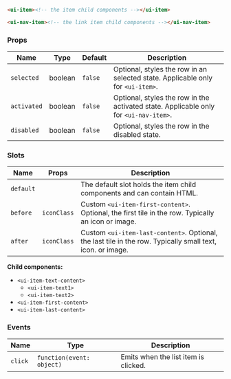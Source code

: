 ```html
<ui-item><!-- the item child components --></ui-item>

<ui-nav-item><!-- the link item child components --></ui-nav-item>
```

### Props

| Name        | Type    | Default | Description                                                                           |
| ----------- | ------- | ------- | ------------------------------------------------------------------------------------- |
| `selected`  | boolean | `false` | Optional, styles the row in an selected state. Applicable only for `<ui-item>`.       |
| `activated` | boolean | `false` | Optional, styles the row in the activated state. Applicable only for `<ui-nav-item>`. |
| `disabled`  | boolean | `false` | Optional, styles the row in the disabled state.                                       |

### Slots

| Name      | Props       | Description                                                                                                |
| --------- | ----------- | ---------------------------------------------------------------------------------------------------------- |
| `default` |             | The default slot holds the item child components and can contain HTML.                                     |
| `before`  | `iconClass` | Custom `<ui-item-first-content>`. Optional, the first tile in the row. Typically an icon or image.         |
| `after`   | `iconClass` | Custom `<ui-item-last-content>`. Optional, the last tile in the row. Typically small text, icon. or image. |

**Child components:**

- `<ui-item-text-content>`
  - `<ui-item-text1>`
  - `<ui-item-text2>`
- `<ui-item-first-content>`
- `<ui-item-last-content>`

### Events

| Name    | Type                      | Description                          |
| ------- | ------------------------- | ------------------------------------ |
| `click` | `function(event: object)` | Emits when the list item is clicked. |
